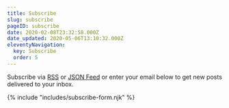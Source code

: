 ```yaml
---
title: Subscribe
slug: subscribe
pageID: subscribe
date: 2020-02-08T23:32:58.000Z
date_updated: 2020-05-06T13:10:32.000Z
eleventyNavigation:
  key: Subscribe
  order: 5
---
```


Subscribe via [RSS](/feed.xml) or [JSON Feed](/feed.json) or enter your email below to get new posts delivered to your inbox.

{% include "includes/subscribe-form.njk" %}

